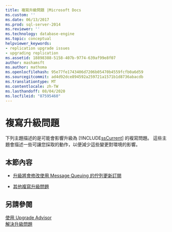```yaml
---
title: 複寫升級問題 |Microsoft Docs
ms.custom: ''
ms.date: 06/13/2017
ms.prod: sql-server-2014
ms.reviewer: ''
ms.technology: database-engine
ms.topic: conceptual
helpviewer_keywords:
- replication upgrade issues
- upgrading replication
ms.assetid: 18898388-5158-407b-9774-639af99e8f07
author: mashamsft
ms.author: mathoma
ms.openlocfilehash: 95e77fe1743406d7206b05470b4559fcfb0a6d59
ms.sourcegitcommit: ad4d92dce894592a259721a1571b1d8736abacdb
ms.translationtype: MT
ms.contentlocale: zh-TW
ms.lasthandoff: 08/04/2020
ms.locfileid: "87595460"
---
```

# <a name="replication-upgrade-issues"></a>複寫升級問題
  下列主題描述的是可能會影響升級為 [!INCLUDE[ssCurrent](../../includes/sscurrent-md.md)] 的複寫問題。 這些主題會描述一些可讓您採取的動作，以便減少這些變更對環境的影響。  
  
## <a name="in-this-section"></a>本節內容  
  
-   [升級將會修改使用 Message Queuing 的佇列更新訂閱](../../../2014/sql-server/install/upgrading-will-modify-queued-updating-subscriptions-that-use-message-queuing.md)  
  
-   [其他複寫升級問題](../../../2014/sql-server/install/other-replication-upgrade-issues.md)  
  
## <a name="see-also"></a>另請參閱  
 [使用 Upgrade Advisor](../../../2014/sql-server/install/working-with-upgrade-advisor.md)   
 [解決升級問題](../../../2014/sql-server/install/resolving-upgrade-issues.md)  
  
  
